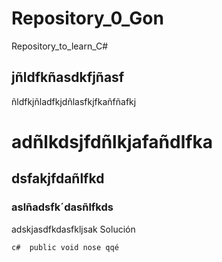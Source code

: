 # Repository_0_Gon
Repository_to_learn_C#
## jñldfkñasdkfjñasf

ñldfkjñladfkjdñlasfkjfkañfñafkj

# adñlkdsjfdñlkjafañdlfka

## dsfakjfdañlfkd

### aslñadsfk´dasñlfkds

adskjasdfkdasfkljsak Solución

``c# 
public void nose qqé 
``
